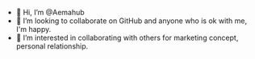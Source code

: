 - 👋 Hi, I’m @Aemahub
- 💞️ I’m looking to collaborate on GitHub and anyone who is ok with me, I'm happy.
- 👀 I’m interested in collaborating with others for marketing concept, personal relationship.
